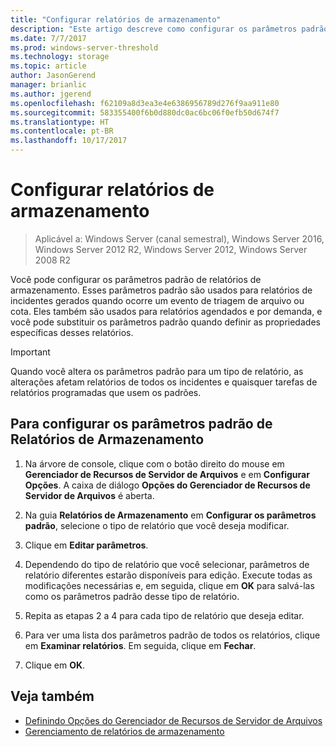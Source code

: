 ```yaml
---
title: "Configurar relatórios de armazenamento"
description: "Este artigo descreve como configurar os parâmetros padrão de relatórios de armazenamento"
ms.date: 7/7/2017
ms.prod: windows-server-threshold
ms.technology: storage
ms.topic: article
author: JasonGerend
manager: brianlic
ms.author: jgerend
ms.openlocfilehash: f62109a8d3ea3e4e6386956789d276f9aa911e80
ms.sourcegitcommit: 583355400f6b0d880dc0ac6bc06f0efb50d674f7
ms.translationtype: HT
ms.contentlocale: pt-BR
ms.lasthandoff: 10/17/2017
---
```

# <a name="configure-storage-reports"></a>Configurar relatórios de armazenamento

> Aplicável a: Windows Server (canal semestral), Windows Server 2016, Windows Server 2012 R2, Windows Server 2012, Windows Server 2008 R2

Você pode configurar os parâmetros padrão de relatórios de armazenamento. Esses parâmetros padrão são usados para relatórios de incidentes gerados quando ocorre um evento de triagem de arquivo ou cota. Eles também são usados para relatórios agendados e por demanda, e você pode substituir os parâmetros padrão quando definir as propriedades específicas desses relatórios.

> [!Important]
> Quando você altera os parâmetros padrão para um tipo de relatório, as alterações afetam relatórios de todos os incidentes e quaisquer tarefas de relatórios programadas que usem os padrões.

## <a name="to-configure-the-default-parameters-for-storage-reports"></a>Para configurar os parâmetros padrão de Relatórios de Armazenamento

1. Na árvore de console, clique com o botão direito do mouse em **Gerenciador de Recursos de Servidor de Arquivos** e em **Configurar Opções**. A caixa de diálogo **Opções do Gerenciador de Recursos de Servidor de Arquivos** é aberta.

2. Na guia **Relatórios de Armazenamento** em **Configurar os parâmetros padrão**, selecione o tipo de relatório que você deseja modificar.

3. Clique em **Editar parâmetros**.

4. Dependendo do tipo de relatório que você selecionar, parâmetros de relatório diferentes estarão disponíveis para edição. Execute todas as modificações necessárias e, em seguida, clique em **OK** para salvá-las como os parâmetros padrão desse tipo de relatório.

5.  Repita as etapas 2 a 4 para cada tipo de relatório que deseja editar.

6. Para ver uma lista dos parâmetros padrão de todos os relatórios, clique em **Examinar relatórios**. Em seguida, clique em **Fechar**.

7.  Clique em **OK**.

## <a name="see-also"></a>Veja também

-   [Definindo Opções do Gerenciador de Recursos de Servidor de Arquivos](setting-file-server-resource-manager-options.md)
-   [Gerenciamento de relatórios de armazenamento](storage-reports-management.md)